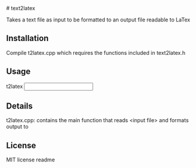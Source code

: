 <snippet>
  <content>
# text2latex

Takes a text file as input to be formatted to an output file readable to LaTex

## Installation

Compile t2latex.cpp which requires the functions included in text2latex.h

## Usage

t2latex <input file> <output file>

## Details

t2latex.cpp: contains the main function that reads \<input file\> and formats output to <output file>

## License

MIT license
</content>
  <tabTrigger>readme</tabTrigger>
</snippet>
